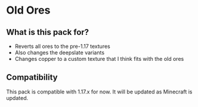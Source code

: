 # Old Ores

## What is this pack for?
- Reverts all ores to the pre-1.17 textures
- Also changes the deepslate variants
- Changes copper to a custom texture that I think fits with the old ores

## Compatibility
This pack is compatible with 1.17.x for now. It will be updated as Minecraft is updated.
